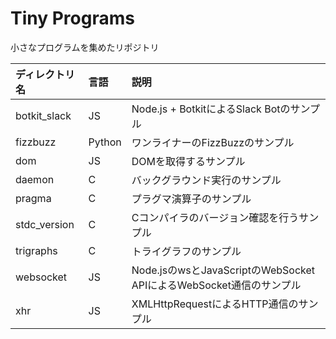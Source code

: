 # Tiny Programs
小さなプログラムを集めたリポジトリ

|ディレクトリ名|言語|説明|
|:--|:--|:--|
|botkit_slack|JS|Node.js + BotkitによるSlack Botのサンプル|
|fizzbuzz|Python|ワンライナーのFizzBuzzのサンプル|
|dom|JS|DOMを取得するサンプル|
|daemon|C|バックグラウンド実行のサンプル|
|pragma|C|プラグマ演算子のサンプル|
|stdc_version|C|Cコンパイラのバージョン確認を行うサンプル|
|trigraphs|C|トライグラフのサンプル|
|websocket|JS|Node.jsのwsとJavaScriptのWebSocket APIによるWebSocket通信のサンプル|
|xhr|JS|XMLHttpRequestによるHTTP通信のサンプル|
